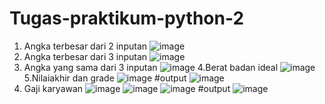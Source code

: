 # Tugas-praktikum-python-2
1. Angka terbesar dari 2 inputan 
  ![image](https://user-images.githubusercontent.com/93038034/142005098-a38e800f-9901-4ec2-b46d-801f6783ceef.png)
2. Angka terbesar dari 3 inputan 
  ![image](https://user-images.githubusercontent.com/93038034/142005411-9df111e6-0c91-4831-b745-80607cf40cae.png)
3. Angka yang sama dari 3 inputan 
  ![image](https://user-images.githubusercontent.com/93038034/142005557-25a81f36-aa34-45d2-a86f-84a61b1ac369.png)
4.Berat badan ideal
  ![image](https://user-images.githubusercontent.com/93038034/142005711-99d25921-2d75-48e9-aaeb-293ad2af3108.png)
5.Nilaiakhir  dan  grade 
  ![image](https://user-images.githubusercontent.com/93038034/142005985-71829551-15ef-4051-a22d-e5f27875a1de.png)
#output
  ![image](https://user-images.githubusercontent.com/93038034/142006134-1d2a0d98-f797-4d49-afad-f430f17d6ec3.png)
6. Gaji karyawan
  ![image](https://user-images.githubusercontent.com/93038034/142006307-7b30b90c-99f3-418c-b4cf-f9b4b564ca9a.png)
  ![image](https://user-images.githubusercontent.com/93038034/142006346-575adea5-0dc9-41c3-b611-abd5064bad8e.png)
  ![image](https://user-images.githubusercontent.com/93038034/142006375-e3ba6fd1-d0d7-4dc3-8630-a062b96372b5.png)
#output 
  ![image](https://user-images.githubusercontent.com/93038034/142006809-9010b67a-8e89-4271-aee2-8c0e6926d6f6.png)
